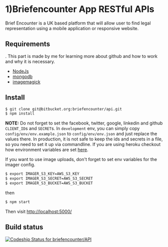 # 1)Briefencounter App RESTful APIs

Brief Encounter is a UK based platform that will allow user to find legal representation using a mobile application or responsive website.

## Requirements
. This part is made by me for learning more about github and how to work and why it is necessary.
* [NodeJs](http://nodejs.org)
* [mongodb](http://mongodb.org)
* [imagemagick](http://www.imagemagick.org/script/index.php)

## Install

```sh
$ git clone git@bitbucket.org:briefencounter/api.git
$ npm install
```

**NOTE:** Do not forget to set the facebook, twitter, google, linkedin and github `CLIENT_ID`s and `SECRET`s. In `development` env, you can simply copy
`config/env/env.example.json` to `config/env/env.json` and just replace the
values there. In production, it is not safe to keep the ids and secrets in
a file, so you need to set it up via commandline. If you are using heroku
checkout how environment variables are set [here](https://devcenter.heroku.com/articles/config-vars).

If you want to use image uploads, don't forget to set env variables for the
imager config.

```sh
$ export IMAGER_S3_KEY=AWS_S3_KEY
$ export IMAGER_S3_SECRET=AWS_S3_SECRET
$ export IMAGER_S3_BUCKET=AWS_S3_BUCKET
```

then

```sh
$ npm start
```

Then visit [http://localhost:5000/](http://localhost:5000/)

## Build status
[ ![Codeship Status for briefencounter/API](https://codeship.com/projects/92302e50-509f-0132-132b-5a2e61fe1d89/status)](https://codeship.com/projects/48096)
